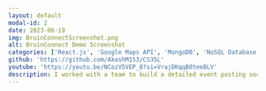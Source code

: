 ```yaml
---
layout: default
modal-id: 2
date: 2023-06-19
img: BruinConnectScreenshot.png
alt: BruinConnect Demo Screenshot
categories: ['React.js', 'Google Maps API', 'MongoDB', 'NoSQL Database', 'Node.js', 'HTML/CSS', 'Figma', 'Material-UI', 'Express.js']
github: 'https://github.com/AkashM153/CS35L'
youtube: 'https://youtu.be/NCozV5VEP_8?si=VrajDKqqB8teeBLV'
description: I worked with a team to build a detailed event posting social app, using React.js, Material-UI, node.js, and MongoDB Atlas. I built out various features including secure login, maps and location search functionality, friends, likes, and a detailed suggestion algorithm that takes into a account filters and preferences. I ended up learning a lot of interesting technologies, including server-client functionality, Google Maps API, and password hashing and encryption. With my team, we planned UI with Figma and iterated based on user experience feedback, and performed product pitch
---
```

